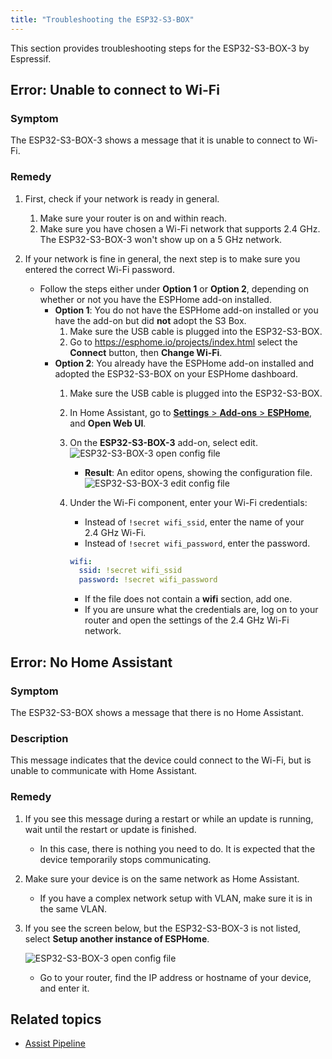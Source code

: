 ```yaml
---
title: "Troubleshooting the ESP32-S3-BOX"
---
```


This section provides troubleshooting steps for the ESP32-S3-BOX-3 by Espressif.

## Error: Unable to connect to Wi-Fi

### Symptom

The ESP32-S3-BOX-3 shows a message that it is unable to connect to Wi-Fi.

### Remedy

1. First, check if your network is ready in general.
   1. Make sure your router is on and within reach.
   2. Make sure you have chosen a Wi-Fi network that supports 2.4 GHz. The ESP32-S3-BOX-3 won't show up on a 5 GHz network.

2. If your network is fine in general, the next step is to make sure you entered the correct Wi-Fi password.
   - Follow the steps either under **Option 1** or **Option 2**, depending on whether or not you have the ESPHome add-on installed.
     - **Option 1**: You do not have the ESPHome add-on installed or you have the add-on but did **not** adopt the S3 Box.
       1. Make sure the USB cable is plugged into the ESP32-S3-BOX.
       2. Go to https://esphome.io/projects/index.html select the **Connect** button, then **Change Wi-Fi**.
     - **Option 2**: You already have the ESPHome add-on installed and adopted the ESP32-S3-BOX on your ESPHome dashboard.
       1. Make sure the USB cable is plugged into the ESP32-S3-BOX.
       2. In Home Assistant, go to [**Settings** > **Add-ons** > **ESPHome**](https://my.home-assistant.io/redirect/supervisor_addon/?addon=5c53de3b_esphome), and **Open Web UI**.
       3. On the **ESP32-S3-BOX-3** add-on, select edit.
          ![ESP32-S3-BOX-3 open config file](/images/assist/esps32-s3-edit-config.png)
          - **Result**: An editor opens, showing the configuration file.
          ![ESP32-S3-BOX-3 edit config file](/images/assist/esp32-edit-wifi-credentials.png)
       4. Under the Wi-Fi component, enter your Wi-Fi credentials:
          - Instead of `!secret wifi_ssid`, enter the name of your 2.4&nbsp;GHz Wi-Fi.
          - Instead of `!secret wifi_password`, enter the password.

          ```yaml
          wifi:
            ssid: !secret wifi_ssid
            password: !secret wifi_password
          ```

          - If the file does not contain a **wifi** section, add one.
          - If you are unsure what the credentials are, log on to your router and open the settings of the 2.4&nbsp;GHz Wi-Fi network.


## Error: No Home Assistant

### Symptom

The ESP32-S3-BOX shows a message that there is no Home Assistant.

### Description

This message indicates that the device could connect to the Wi-Fi, but is unable to communicate with Home Assistant.

### Remedy

1. If you see this message during a restart or while an update is running, wait until the restart or update is finished.
   - In this case, there is nothing you need to do. It is expected that the device temporarily stops communicating.
2. Make sure your device is on the same network as Home Assistant.
   - If you have a complex network setup with VLAN, make sure it is in the same VLAN.
3. If you see the screen below, but the ESP32-S3-BOX-3 is not listed, select **Setup another instance of ESPHome**.

   ![ESP32-S3-BOX-3 open config file](/images/assist/esp32-s3-box-not-discovered.png)
   - Go to your router, find the IP address or hostname of your device, and enter it.

## Related topics

- [Assist Pipeline](/voice_control/voice_remote_local_assistant)